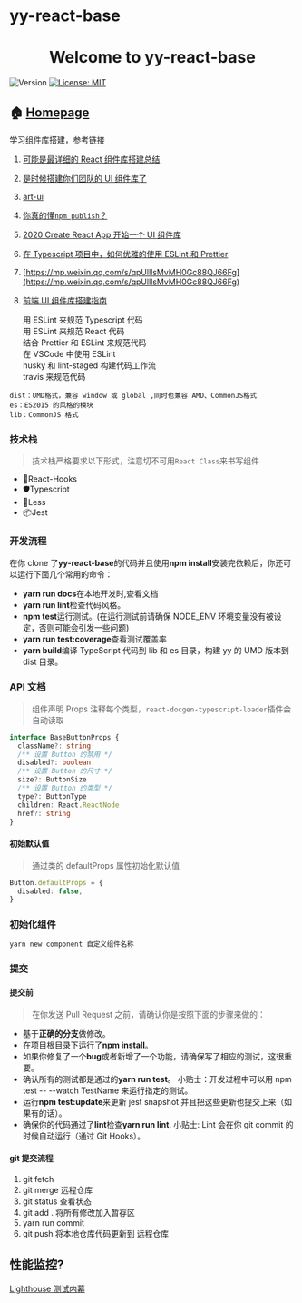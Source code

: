 # yy-react-base

<h1 align="center">Welcome to yy-react-base</h1>
<p>
  <img alt="Version" src="https://img.shields.io/badge/version-0.1.0-blue.svg?cacheSeconds=2592000" />
  <a href="#" target="_blank">
    <img alt="License: MIT" src="https://img.shields.io/badge/License-MIT-yellow.svg" />
  </a>
</p>

## 🏠 [Homepage](https://github.com/yaoyao1987/yy-react-base)

学习组件库搭建，参考链接

1. [可能是最详细的 React 组件库搭建总结](https://juejin.im/post/6844904160568016910)
2. [是时候搭建你们团队的 UI 组件库了](https://juejin.im/post/6844904200359378958)
3. [art-ui](https://github.com/art-design-ui/art-ui)
4. [你真的懂`npm publish`？](https://juejin.im/post/6844904037377114119)
5. [2020 Create React App 开始一个 UI 组件库](https://juejin.im/post/6844904045862191118)
6. [在 Typescript 项目中，如何优雅的使用 ESLint 和 Prettier](https://github.com/forthealllight/blog/issues/45)
7. [https://mp.weixin.qq.com/s/qpUlllsMvMH0Gc88QJ66Fg](https://mp.weixin.qq.com/s/qpUlllsMvMH0Gc88QJ66Fg)
8. [前端 UI 组件库搭建指南](https://zhuanlan.zhihu.com/p/94920464)

   用 ESLint 来规范 Typescript 代码  
   用 ESLint 来规范 React 代码  
   结合 Prettier 和 ESLint 来规范代码  
   在 VSCode 中使用 ESLint  
   husky 和 lint-staged 构建代码工作流  
   travis 来规范代码

```
dist：UMD格式，兼容 window 或 global ,同时也兼容 AMD、CommonJS格式
es：ES2015 的风格的模块
lib：CommonJS 格式
```

### 技术栈

> 技术栈严格要求以下形式，注意切不可用`React Class`来书写组件

- 🌈React-Hooks
- 🛡Typescript
- 🎨Less
- 📦Jest

### 开发流程

在你 clone 了**yy-react-base**的代码并且使用**npm install**安装完依赖后，你还可以运行下面几个常用的命令：

- **yarn run docs**在本地开发时,查看文档
- **yarn run lint**检查代码风格。
- **npm test**运行测试。(在运行测试前请确保 NODE_ENV 环境变量没有被设定，否则可能会引发一些问题)
- **yarn run test:coverage**查看测试覆盖率
- **yarn build**编译 TypeScript 代码到 lib 和 es 目录，构建 yy 的 UMD 版本到 dist 目录。

### API 文档

> 组件声明 Props 注释每个类型，`react-docgen-typescript-loader`插件会自动读取

```typescript
interface BaseButtonProps {
  className?: string
  /** 设置 Button 的禁用 */
  disabled?: boolean
  /** 设置 Button 的尺寸 */
  size?: ButtonSize
  /** 设置 Button 的类型 */
  type?: ButtonType
  children: React.ReactNode
  href?: string
}
```

#### 初始默认值

> 通过类的 defaultProps 属性初始化默认值

```typescript
Button.defaultProps = {
  disabled: false,
}
```

### 初始化组件

```sh
yarn new component 自定义组件名称
```

### 提交

#### 提交前

> 在你发送 Pull Request 之前，请确认你是按照下面的步骤来做的：

- 基于**正确的分支**做修改。
- 在项目根目录下运行了**npm install**。
- 如果你修复了一个**bug**或者新增了一个功能，请确保写了相应的测试，这很重要。
- 确认所有的测试都是通过的**yarn run test**。 小贴士：开发过程中可以用 npm test -- --watch TestName 来运行指定的测试。
- 运行**npm test:update**来更新 jest snapshot 并且把这些更新也提交上来（如果有的话）。
- 确保你的代码通过了**lint**检查**yarn run lint**. 小贴士: Lint 会在你 git commit 的时候自动运行（通过 Git Hooks）。

#### git 提交流程

1. git fetch
2. git merge 远程仓库
3. git status 查看状态
4. git add . 将所有修改加入暂存区
5. yarn run commit
6. git push 将本地仓库代码更新到 远程仓库

## 性能监控?

[Lighthouse 测试内幕](https://juejin.im/post/6844903992380637198)

